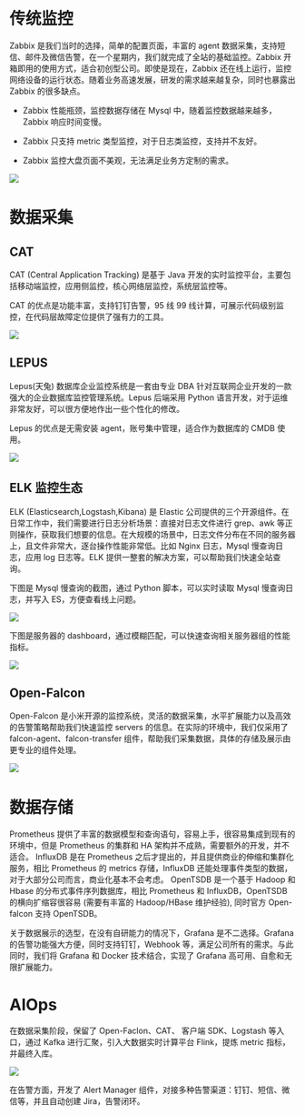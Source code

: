 # 传统监控

Zabbix 是我们当时的选择，简单的配置页面，丰富的 agent 数据采集，支持短信、邮件及微信告警，在一个星期内，我们就完成了全站的基础监控。Zabbix 开箱即用的使用方式，适合初创型公司。即使是现在，Zabbix 还在线上运行，监控网络设备的运行状态。随着业务高速发展，研发的需求越来越复杂，同时也暴露出 Zabbix 的很多缺点。

- Zabbix 性能瓶颈，监控数据存储在 Mysql 中，随着监控数据越来越多，Zabbix 响应时间变慢。

- Zabbix 只支持 metric 类型监控，对于日志类监控，支持并不友好。

- Zabbix 监控大盘页面不美观，无法满足业务方定制的需求。

![](https://ww1.sinaimg.cn/large/007rAy9hgy1g0f16geqrtj30go08cq3i.jpg)

# 数据采集

## CAT

CAT (Central Application Tracking) 是基于 Java 开发的实时监控平台，主要包括移动端监控，应用侧监控，核心网络层监控，系统层监控等。

CAT 的优点是功能丰富，支持钉钉告警，95 线 99 线计算，可展示代码级别监控，在代码层故障定位提供了强有力的工具。

![](https://ww1.sinaimg.cn/large/007rAy9hgy1g0f16geqrtj30go08cq3i.jpg)

## LEPUS

Lepus(天兔) 数据库企业监控系统是一套由专业 DBA 针对互联网企业开发的一款强大的企业数据库监控管理系统。Lepus 后端采用 Python 语言开发，对于运维非常友好，可以很方便地作出一些个性化的修改。

Lepus 的优点是无需安装 agent，账号集中管理，适合作为数据库的 CMDB 使用。

![](https://ww1.sinaimg.cn/large/007rAy9hgy1g0f16geqrtj30go08cq3i.jpg)

## ELK 监控生态

ELK (Elasticsearch,Logstash,Kibana) 是 Elastic 公司提供的三个开源组件。在日常工作中，我们需要进行日志分析场景：直接对日志文件进行 grep、awk 等正则操作，获取我们想要的信息。在大规模的场景中，日志文件分布在不同的服务器上，且文件非常大，逐台操作性能非常低。比如 Nginx 日志，Mysql 慢查询日志，应用 log 日志等。ELK 提供一整套的解决方案，可以帮助我们快速全站查询。

下图是 Mysql 慢查询的截图，通过 Python 脚本，可以实时读取 Mysql 慢查询日志，并写入 ES，方便查看线上问题。

![](https://ww1.sinaimg.cn/large/007rAy9hgy1g0f3f3fcn3j30gm07qq3f.jpg)

下图是服务器的 dashboard，通过模糊匹配，可以快速查询相关服务器组的性能指标。

![](https://ww1.sinaimg.cn/large/007rAy9hgy1g0f3f3fcn3j30gm07qq3f.jpg)

## Open-Falcon

Open-Falcon 是小米开源的监控系统，灵活的数据采集，水平扩展能力以及高效的告警策略帮助我们快速监控 servers 的信息。在实际的环境中，我们仅采用了 falcon-agent、falcon-transfer 组件，帮助我们采集数据，具体的存储及展示由更专业的组件处理。

![](https://ww1.sinaimg.cn/large/007rAy9hgy1g0f3i634lsj30u00jwabs.jpg)

# 数据存储

Prometheus 提供了丰富的数据模型和查询语句，容易上手，很容易集成到现有的环境中，但是 Prometheus 的集群和 HA 架构并不成熟，需要额外的开发，并不适合。
InfluxDB 是在 Prometheus 之后才提出的，并且提供商业的伸缩和集群化服务，相比 Prometheus 的 metrics 存储，InfluxDB 还能处理事件类型的数据，对于大部分公司而言，商业化基本不会考虑。
OpenTSDB 是一个基于 Hadoop 和 Hbase 的分布式事件序列数据库，相比 Prometheus 和 InfluxDB，OpenTSDB 的横向扩缩容很容易 (需要有丰富的 Hadoop/HBase 维护经验), 同时官方 Open-falcon 支持 OpenTSDB。

关于数据展示的选型，在没有自研能力的情况下，Grafana 是不二选择。Grafana 的告警功能强大方便，同时支持钉钉，Webhook 等，满足公司所有的需求。与此同时，我们将 Grafana 和 Docker 技术结合，实现了 Grafana 高可用、自愈和无限扩展能力。

# AIOps

在数据采集阶段，保留了 Open-Faclon、CAT、 客户端 SDK、Logstash 等入口，通过 Kafka 进行汇聚，引入大数据实时计算平台 Flink，提炼 metric 指标，并最终入库。

![](https://ww1.sinaimg.cn/large/007rAy9hgy1g0f3i634lsj30u00jwabs.jpg)

在告警方面，开发了 Alert Manager 组件，对接多种告警渠道：钉钉、短信、微信等，并且自动创建 Jira，告警闭环。
